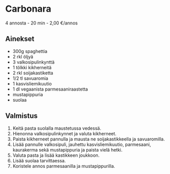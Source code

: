 # Carbonara
4 annosta - 20 min - 2,00 €/annos

<!--
![Ruokakuva](/.pic/placeholder.png)
-->

## Ainekset
- 300g spaghettia
- 2 rkl öljyä
- 3 valkosipulinkynttä
- 1 tölkki kikherneitä
- 2 rkl soijakastiketta
- 1/2 tl savuaromia
- 1 kasvisliemikuutio
- 1 dl vegaanista parmesaaniraastetta
- mustapippuria
- suolaa

## Valmistus
1. Keitä pasta suolalla maustetussa vedessä.
2. Hienonna valkosipulinkynnet ja valuta kikherneet.
3. Paista kikherneet pannulla ja mausta ne soijakastikkeella ja savuaromilla.
4. Lisää pannulle valkosipuli, jauhettu kasvisliemikuutio, parmesaani, kaurakerma sekä mustapippuria ja paista vielä hetki.
5. Valuta pasta ja lisää kastikkeen joukkoon.
6. Lisää suolaa tarvittaessa.
7. Koristele annos parmesaanilla ja mustapippurilla.
